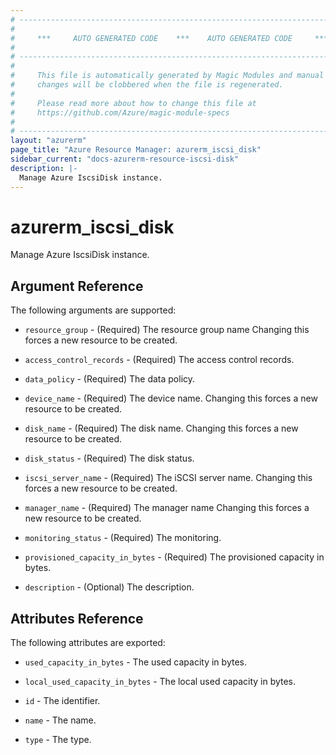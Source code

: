 ```yaml
---
# ----------------------------------------------------------------------------
#
#     ***     AUTO GENERATED CODE    ***    AUTO GENERATED CODE     ***
#
# ----------------------------------------------------------------------------
#
#     This file is automatically generated by Magic Modules and manual
#     changes will be clobbered when the file is regenerated.
#
#     Please read more about how to change this file at
#     https://github.com/Azure/magic-module-specs
#
# ----------------------------------------------------------------------------
layout: "azurerm"
page_title: "Azure Resource Manager: azurerm_iscsi_disk"
sidebar_current: "docs-azurerm-resource-iscsi-disk"
description: |-
  Manage Azure IscsiDisk instance.
---
```


# azurerm_iscsi_disk

Manage Azure IscsiDisk instance.


## Argument Reference

The following arguments are supported:

* `resource_group` - (Required) The resource group name Changing this forces a new resource to be created.

* `access_control_records` - (Required) The access control records.

* `data_policy` - (Required) The data policy.

* `device_name` - (Required) The device name. Changing this forces a new resource to be created.

* `disk_name` - (Required) The disk name. Changing this forces a new resource to be created.

* `disk_status` - (Required) The disk status.

* `iscsi_server_name` - (Required) The iSCSI server name. Changing this forces a new resource to be created.

* `manager_name` - (Required) The manager name Changing this forces a new resource to be created.

* `monitoring_status` - (Required) The monitoring.

* `provisioned_capacity_in_bytes` - (Required) The provisioned capacity in bytes.

* `description` - (Optional) The description.

## Attributes Reference

The following attributes are exported:

* `used_capacity_in_bytes` - The used capacity in bytes.

* `local_used_capacity_in_bytes` - The local used capacity in bytes.

* `id` - The identifier.

* `name` - The name.

* `type` - The type.
